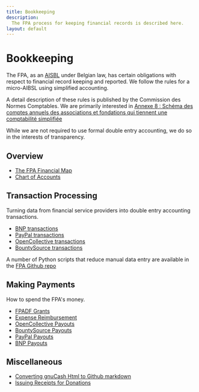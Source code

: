 ```yaml
---
title: Bookkeeping
description:
  The FPA process for keeping financial records is described here.
layout: default
---
```

# Bookkeeping

The FPA, as an [AISBL](https://www.socialplatform.org/wp-content/uploads/2013/06/20120509_Presentation_AISBL.pdf) under Belgian law, has certain obligations with respect to financial record keeping and reported.  We follow the rules for a micro-AIBSL using simplified accounting. 

A detail description of these rules is published by the Commission des Normes Comptables.
We are primarily interested in [Annexe 8 : Schéma des comptes annuels des associations et fondations qui tiennent une comptabilité simplifiée](https://www.cnc-cbn.be/fr/node/2247)
 
While we are not required to use formal double entry accounting, we do so in the interests of transparency. 

## Overview
- [The FPA Financial Map](./FPAFinancialMap.md)
- [Chart of Accounts](./ChartOfAccounts.md)

## Transaction Processing

Turning data from financial service providers into double entry accounting transactions.
- [BNP transactions](./BNPTransactionProcessing.md)
- [PayPal transactions](./PayPalTransactionProcessing.md)
- [OpenCollective transactions](./OpenCollectiveTransactionProcessing.md)
- [BountySource transactions](./BountySourceTransactionProcessing.md)

A number of Python scripts that reduce manual data entry are available in the [FPA Github repo](https://github.com/FreeCAD/FPA/tree/main/code/bookkeepingScripts)

## Making Payments

How to spend the FPA's money.
- [FPADF Grants](./FPADFGrants.md)
- [Expense Reimbursement](./ExpenseReimbursement.md)
- [OpenCollective Payouts](./OpenCollectivePayouts.md)
- [BountySource Payouts](./BountySourcePayouts.md)
- [PayPal Payouts](./PayPalPayouts.md)
- [BNP Payouts](./BNPPayouts.md)

## Miscellaneous
- [Converting gnuCash Html to Github markdown](./gnuCashToGithubMarkdown.md)
- [Issuing Receipts for Donations](./IssuingReceipts.md)
